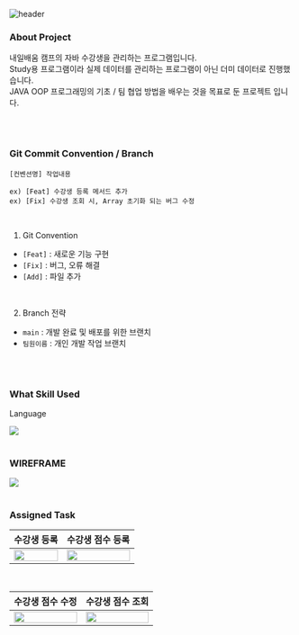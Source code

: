 ![header](https://capsule-render.vercel.app/api?type=waving&color=6215AF&height=300&section=header&text=Camp%20Admin&fontColor=ffffff&fontSize=90)


### About Project
내일배움 캠프의 자바 수강생을 관리하는 프로그램입니다.<br>
Study용 프로그램이라 실제 데이터를 관리하는 프로그램이 아닌 더미 데이터로 진행했습니다.<br>
JAVA OOP 프로그래밍의 기초 / 팀 협업 방법을 배우는 것을 목표로 둔 프로젝트 입니다.

<br>
<br>

### Git Commit Convention / Branch
```
[컨벤션명] 작업내용

ex) [Feat] 수강생 등록 메서드 추가
ex) [Fix] 수강생 조회 시, Array 초기화 되는 버그 수정
```
<br>

1. Git Convention
  - `[Feat]` : 새로운 기능 구현
  - `[Fix]` : 버그, 오류 해결
  - `[Add]` : 파일 추가

<br>

2. Branch 전략
  - `main` : 개발 완료 및 배포를 위한 브랜치
  - `팀원이름` : 개인 개발 작업 브랜치

<br>
<br>


### What Skill Used
Language   

<img src="https://img.shields.io/badge/Java-ED8B00?style=for-the-badge&logo=openjdk&logoColor=white">


<br>
<br>

### WIREFRAME

<img src="https://ifh.cc/g/fXS12y.png">
<br>
<br>

### Assigned Task

|수강생 등록|수강생 점수 등록|
|---|---|
|<img src="https://ifh.cc/g/j0yw3X.jpg" style="width:100%;">|<img src="https://ifh.cc/g/vdYC22.jpg" style="width:100%;">|

<br>

|수강생 점수 수정|수강생 점수 조회|
|---|---|
|<img src="https://ifh.cc/g/2WprbG.jpg" style="width:100%;">|<img src="https://ifh.cc/g/RbldYd.jpg" style="width:100%;">|

<br>
<br>
